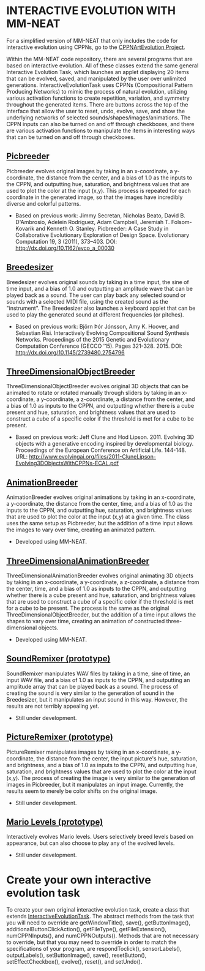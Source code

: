 # INTERACTIVE EVOLUTION WITH MM-NEAT

For a simplified version of MM-NEAT that only includes the code for interactive evolution using
CPPNs, go to the [CPPNArtEvolution Project](https://github.com/schrum2/CPPNArtEvolution).

Within the MM-NEAT code repository, there are several programs that are based on interactive evolution. All of
these classes extend the same general Interactive Evolution Task, which launches an applet displaying 20 items
that can be evolved, saved, and manipulated by the user over unlimited generations. InteractiveEvolutionTask
uses CPPNs (Compositional Pattern Producing Networks) to mimic the process of natural evolution, utilizing 
various activation functions to create repetition, variation, and symmetry throughout the generated items. 
There are buttons across the top of the interface that allow the user to reset, undo, evolve, save, and show
the underlying networks of selected sounds/shapes/images/animations. The CPPN inputs can also be turned on and off 
through checkboxes, and there are various activation functions to manipulate the items in interesting ways 
that can be turned on and off through checkboxes. 

## [Picbreeder](https://github.com/schrum2/MM-NEAT/blob/master/src/main/java/edu/southwestern/tasks/interactive/picbreeder/PicbreederTask.java)

Picbreeder evolves original images by taking in an x-coordinate, a y-coordinate, the distance from the 
center, and a bias of 1.0 as the inputs to the CPPN, and outputting hue, saturation, and brightness values 
that are used to plot the color at the input (x,y). This process is repeated for each coordinate in the generated 
image, so that the images have incredibly diverse and colorful patterns.

* Based on previous work: 
  Jimmy Secretan, Nicholas Beato, David B. D'Ambrosio, Adelein Rodriguez, Adam Campbell, Jeremiah T. Folsom-Kovarik and Kenneth O. Stanley. Picbreeder: A Case Study in Collaborative Evolutionary Exploration of Design Space. Evolutionary Computation 19, 3 (2011), 373–403. DOI: http://dx.doi.org/10.1162/evco_a_00030

## [Breedesizer](https://github.com/schrum2/MM-NEAT/blob/master/src/main/java/edu/southwestern/tasks/interactive/breedesizer/BreedesizerTask.java)

Breedesizer evolves original sounds by taking in a time input, the sine of time input, and a bias of 1.0 and 
outputting an amplitude wave that can be played back as a sound. The user can play back any selected sound or 
sounds with a selected MIDI file, using the created sound as the "instrument". The Breedesizer also launches a
keyboard applet that can be used to play the generated sound at different frequencies (or pitches).

* Based on previous work: 
  Björn Þór Jónsson, Amy K. Hoover, and Sebastian Risi. Interactively Evolving Compositional Sound Synthesis Networks. Proceedings of the 2015 Genetic and Evolutionary Computation Conference (GECCO '15). Pages 321-328. 2015. DOI: http://dx.doi.org/10.1145/2739480.2754796

## [ThreeDimensionalObjectBreeder](https://github.com/schrum2/MM-NEAT/blob/master/src/main/java/edu/southwestern/tasks/interactive/objectbreeder/ThreeDimensionalObjectBreederTask.java)

ThreeDimensionalObjectBreeder evolves original 3D objects that can be animated to rotate or rotated manually 
through sliders by taking in an x-coordinate, a y-coordinate, a z-coordinate, a distance from the center, and 
a bias of 1.0 as inputs to the CPPN, and outputting whether there is a cube present and hue, saturation, and 
brightness values that are used to construct a cube of a specific color if the threshold is met for a cube to 
be present. 

* Based on previous work: 
  Jeff Clune and Hod Lipson. 2011. Evolving 3D objects with a generative encoding inspired by developmental biology. Proceedings of the European Conference on Artificial Life. 144-148. URL: http://www.evolvingai.org/files/2011-CluneLipson-Evolving3DObjectsWithCPPNs-ECAL.pdf

## [AnimationBreeder](https://github.com/schrum2/MM-NEAT/blob/master/src/main/java/edu/southwestern/tasks/interactive/animationbreeder/AnimationBreederTask.java)

AnimationBreeder evolves original animations by taking in an x-coordinate, a y-coordinate, the distance from the 
center, time, and a bias of 1.0 as the inputs to the CPPN, and outputting hue, saturation, and brightness 
values that are used to plot the color at the input (x,y) at a given time. The class uses the same setup as 
Picbreeder, but the addition of a time input allows the images to vary over time, creating an animated pattern.

* Developed using MM-NEAT.

## [ThreeDimensionalAnimationBreeder](https://github.com/schrum2/MM-NEAT/blob/master/src/main/java/edu/southwestern/tasks/interactive/objectbreeder/ThreeDimensionalAnimationBreederTask.java)

ThreeDimensionalAnimationBreeder evolves original animating 3D objects by taking in an x-coordinate, a 
y-coordinate, a z-coordinate, a distance from the center, time, and a bias of 1.0 as inputs to the CPPN, and 
outputting whether there is a cube present and hue, saturation, and brightness values that are used to 
construct a cube of a specific color if the threshold is met for a cube to be present. The process is the same 
as the original ThreeDimensionalObjectBreeder, but the addition of a time input allows the shapes to vary over
time, creating an animation of constructed three-dimensional objects. 

* Developed using MM-NEAT.

## [SoundRemixer (prototype)](https://github.com/schrum2/MM-NEAT/blob/master/src/main/java/edu/southwestern/tasks/interactive/remixbreeder/SoundRemixTask.java)

SoundRemixer manipulates WAV files by taking in a time, sine of time, an input WAV file, and a bias of 1.0 as
inputs to the CPPN, and outputting an amplitude array that can be played back as a sound. The process of 
creating the sound is very similar to the generation of sound in the Breedesizer, but it manipulates an input
sound in this way. However, the results are not terribly appealing yet.

* Still under development.

## [PictureRemixer (prototype)](https://github.com/schrum2/MM-NEAT/blob/master/src/main/java/edu/southwestern/tasks/interactive/remixbreeder/PictureRemixTask.java)

PictureRemixer manipulates images by taking in an x-coordinate, a y-coordinate, the distance from the center,
the input picture's hue, saturation, and 
brightness, and a bias of 1.0 as inputs to the CPPN, and outputting hue, saturation, and 
brightness values that are used to plot the color at the input (x,y). The process of creating the image is very
similar to the generation of images in Picbreeder, but it manipulates an input image.
Currently, the results seem to merely be color shifts on the original image.

* Still under development.

## [Mario Levels (prototype)](https://github.com/schrum2/MM-NEAT/blob/master/src/main/java/edu/southwestern/tasks/interactive/mario/MarioLevelBreederTask.java)

Interactively evolves Mario levels. Users selectively breed levels based on appearance, but can also choose to play any of the evolved levels. 

* Still under development.

# Create your own interactive evolution task

To create your own original interactive evolution task, create a class that extends 
[InteractiveEvolutionTask](https://github.com/schrum2/MM-NEAT/blob/master/src/main/java/edu/southwestern/tasks/interactive/InteractiveEvolutionTask.java). 
The abstract methods from the task that you will need to override are getWindowTitle(), save(), 
getButtonImage(), additionalButtonClickAction(), getFileType(), getFileExtension(), numCPPNInputs(), and 
numCPPNOutputs(). Methods that are not necessary to override, but that you may need to override in order to 
match the specifications of your program, are respondToclick(), sensorLabels(), outputLabels(), 
setButtonImage(), save(), resetButton(), setEffectCheckbox(), evolve(), reset(), and setUndo(). 
